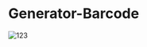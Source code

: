 # Generator-Barcode


![123](https://user-images.githubusercontent.com/38793933/50424530-68af4680-081a-11e9-8f11-eca7d4943ff5.jpg)
